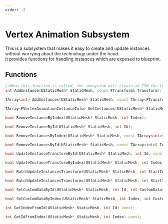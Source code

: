 ```yaml
---
order: -2
---
```


# Vertex Animation Subsystem

This is a subsystem that makes it easy to create and update instances without worrying about the technology under the hood. <br/>
It provides functions for handling instances which are exposed to blueprint.

## Functions

```cpp
//When this function is called, the subsystem will create an ISM for the mesh if needed. It will also apply the given world transform.
int AddInstance(UStaticMesh* StaticMesh, const FTransform& Transform);
```

```cpp
TArray<int> AddInstances(UStaticMesh* StaticMesh, const TArray<FTransform>& Transforms);
```

```cpp
TArray<FVertexAnimationInstanceInfo> GetInstances(UStaticMesh* StaticMesh) const;
```

```cpp
bool RemoveInstanceByIndex(UStaticMesh* StaticMesh, int Index);
```

```cpp
bool RemoveInstanceById(UStaticMesh* StaticMesh, int Id);
```

```cpp
bool RemoveInstancesByIndex(UStaticMesh* StaticMesh, const TArray<int>& Indices);
```

```cpp
bool RemoveInstancesById(UStaticMesh* StaticMesh, const TArray<int>& Ids);
```

```cpp
bool UpdateInstanceTransformById(UStaticMesh* StaticMesh, int Id, const FTransform& Transform);
```

```cpp
bool UpdateInstanceTransformByIndex(UStaticMesh* StaticMesh, int Index, const FTransform& Transform);
```

```cpp
bool BatchUpdateInstancesTransform(UStaticMesh* StaticMesh, int StartIndex, int Num, const FTransform& Transform);
```

```cpp
bool BatchUpdateInstancesTransforms(UStaticMesh* StaticMesh, int StartIndex, const TArray&lt;FTransform&gt;&amp; Transforms);
```

```cpp
bool SetCustomDataById(UStaticMesh* StaticMesh, int Id, int CustomDataIndex, float Value);
```

```cpp
bool SetCustomDataByIndex(UStaticMesh* StaticMesh, int Index, int CustomDataIndex, float Value);
```

```cpp
int GetIndexFromId(UStaticMesh* StaticMesh, int Id) const;
```

```cpp
int GetIdFromIndex(UStaticMesh* StaticMesh, int Index) const;
```